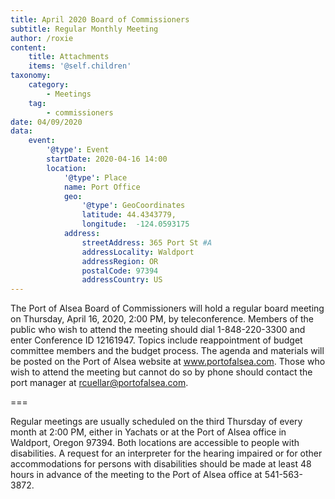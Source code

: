 ```yaml
---
title: April 2020 Board of Commissioners
subtitle: Regular Monthly Meeting
author: /roxie
content:
    title: Attachments
    items: '@self.children'
taxonomy:
    category: 
        - Meetings
    tag: 
        - commissioners
date: 04/09/2020
data:
    event:
        '@type': Event
        startDate: 2020-04-16 14:00
        location:
            '@type': Place
            name: Port Office
            geo:
                '@type': GeoCoordinates
                latitude: 44.4343779,
                longitude:  -124.0593175 
            address:
                streetAddress: 365 Port St #A
                addressLocality: Waldport
                addressRegion: OR
                postalCode: 97394
                addressCountry: US
---
```


The Port of Alsea Board of Commissioners will hold a regular board meeting on Thursday, April 16, 2020, 2:00 PM, by teleconference. Members of the public who wish to attend the meeting should dial 1-848-220-3300 and enter Conference ID 12161947. Topics include reappointment of budget committee members and the budget process. The agenda and materials will be posted on the Port of Alsea website at www.portofalsea.com. Those who wish to attend the meeting but cannot do so by phone should contact the port manager at rcuellar@portofalsea.com.

===

Regular meetings are usually scheduled on the third Thursday of every month at 2:00 PM, either in Yachats or at the Port of Alsea office in Waldport, Oregon 97394. Both locations are accessible to people with disabilities. A request for an interpreter for the hearing impaired or for other accommodations for persons with disabilities should be made at least 48 hours in advance of the meeting to the Port of Alsea office at 541-563-3872.

